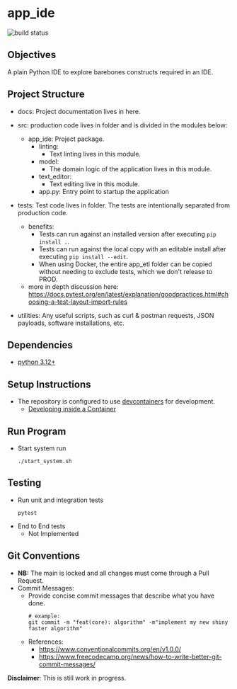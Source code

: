 # app_ide
![build status](https://github.com/praisetompane/app_ide/actions/workflows/app_ide.yaml/badge.svg)


## Objectives
A plain Python IDE to explore barebones constructs required in an IDE.

## Project Structure
- docs: Project documentation lives in here.
- src: production code lives in folder and is divided in the modules below:
    - app_ide: Project package.
        - linting:
            - Text linting lives in this module.
        - model:
            - The domain logic of the application lives in this module.
        - text_editor:
            - Text editing live in this module.
        - app.py:
            Entry point to startup the application
- tests: Test code lives in folder.
    The tests are intentionally separated from production code.
    - benefits:
        - Tests can run against an installed version after executing `pip install .`.
        - Tests can run against the local copy with an editable install after executing `pip install --edit`.
        - When using Docker, the entire app_etl folder can be copied without needing to exclude tests, which we don't release to PROD.
    - more in depth discussion here: https://docs.pytest.org/en/latest/explanation/goodpractices.html#choosing-a-test-layout-import-rules

- utilities: Any useful scripts, such as curl & postman requests, JSON payloads, software installations, etc.


## Dependencies
- [python 3.12+](https://www.python.org/downloads/)

## Setup Instructions
- The repository is configured to use [devcontainers](https://containers.dev) for development.
    - [Developing inside a Container](https://code.visualstudio.com/docs/devcontainers/containers)
    
## Run Program
- Start system run
    ```shell
    ./start_system.sh
    ```

## Testing
- Run unit and integration tests
    ```shell
    pytest
    ```
- End to End tests
    - Not Implemented

## Git Conventions
- **NB:** The main is locked and all changes must come through a Pull Request.
- Commit Messages:
    - Provide concise commit messages that describe what you have done.
        ```shell
        # example:
        git commit -m "feat(core): algorithm" -m"implement my new shiny faster algorithm"
        ```
    - References:
        - https://www.conventionalcommits.org/en/v1.0.0/
        - https://www.freecodecamp.org/news/how-to-write-better-git-commit-messages/

**Disclaimer**: This is still work in progress.